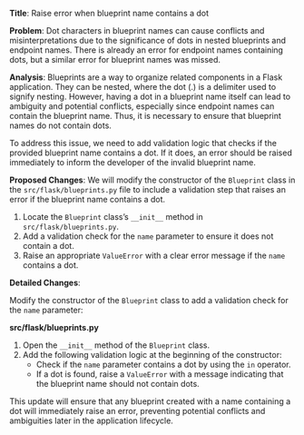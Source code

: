 **Title**: Raise error when blueprint name contains a dot

**Problem**: Dot characters in blueprint names can cause conflicts and misinterpretations due to the significance of dots in nested blueprints and endpoint names. There is already an error for endpoint names containing dots, but a similar error for blueprint names was missed.

**Analysis**: Blueprints are a way to organize related components in a Flask application. They can be nested, where the dot (.) is a delimiter used to signify nesting. However, having a dot in a blueprint name itself can lead to ambiguity and potential conflicts, especially since endpoint names can contain the blueprint name. Thus, it is necessary to ensure that blueprint names do not contain dots.

To address this issue, we need to add validation logic that checks if the provided blueprint name contains a dot. If it does, an error should be raised immediately to inform the developer of the invalid blueprint name.

**Proposed Changes**: We will modify the constructor of the `Blueprint` class in the `src/flask/blueprints.py` file to include a validation step that raises an error if the blueprint name contains a dot.

1. Locate the `Blueprint` class’s `__init__` method in `src/flask/blueprints.py`.
2. Add a validation check for the `name` parameter to ensure it does not contain a dot.
3. Raise an appropriate `ValueError` with a clear error message if the `name` contains a dot.

**Detailed Changes**:

Modify the constructor of the `Blueprint` class to add a validation check for the `name` parameter:

**src/flask/blueprints.py**
1. Open the `__init__` method of the `Blueprint` class.
2. Add the following validation logic at the beginning of the constructor:
   - Check if the `name` parameter contains a dot by using the `in` operator.
   - If a dot is found, raise a `ValueError` with a message indicating that the blueprint name should not contain dots.

This update will ensure that any blueprint created with a name containing a dot will immediately raise an error, preventing potential conflicts and ambiguities later in the application lifecycle.